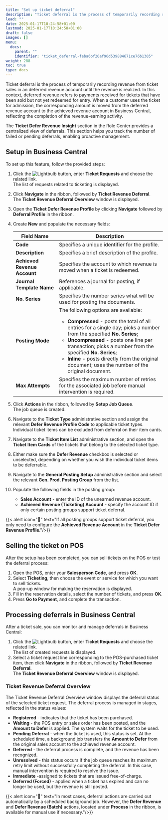 ```yaml
---
title: "Set up ticket deferral"
description: "Ticket deferral is the process of temporarily recording revenue from ticket sales in an deferred revenue account until the revenue is realized."
lead: ""
date: 2025-01-17T10:24:58+01:00
lastmod: 2025-01-17T10:24:58+01:00
draft: false
images: []
menu:
  docs:
    parent: ""
    identifier: "ticket_deferral-feba6bf20af90d539884671ce76b1305"
weight: 288
toc: true
type: docs
---
```


Ticket deferral is the process of temporarily recording revenue from ticket sales in an deferred revenue account until the revenue is realized. In this context, deferred revenue refers to payments received for tickets that have been sold but not yet redeemed for entry. When a customer uses the ticket for admission, the corresponding amount is moved from the deferred revenue account to the achieved revenue account in Business Central, reflecting the completion of the revenue-earning activity.

The **Ticket Defer Revenue Insight** section in the Role Center provides a centralized view of deferrals. This section helps you track the number of failed or pending deferrals, enabling proactive management.

## Setup in Business Central

To set up this feature, follow the provided steps:

1. Click the ![Lightbulb](Lightbulb_icon.PNG) button, enter **Ticket Requests** and choose the related link.     
   The list of requests related to ticketing is displayed.
2. Click **Navigate** in the ribbon, followed by **Ticket Revenue Deferral**.     
   The **Ticket Revenue Deferral Overview** window is displayed. 
3. Open the **Ticket Defer Revenue Profile** by clicking **Navigate** followed by **Deferral Profile** in the ribbon. 
4. Create **New** and populate the necessary fields:

   | Field Name      | Description |
   | ----------- | ----------- |
   | **Code** | Specifies a unique identifier for the profile. |
   | **Description** | Specifies a brief description of the profile. |
   | **Achieved Revenue Account** | Specifies the account to which revenue is moved when a ticket is redeemed. | 
   | **Journal Template Name** | References a journal for posting, if applicable. | 
   | **No. Series** | Specifies the number series what will be used for posting the documents. | 
   | **Posting Mode** | The following options are available: <br/> <ul> <li> **Compressed** - posts the total of all entries for a single day; picks a number from the specified **No. Series**; </li> <li> **Uncompressed** - posts one line per transaction; picks a number from the specified **No. Series**; </li> <li> **Inline** - posts directly from the original document; uses the number of the original document. </li> </ul> | 
   | **Max Attempts** | Specifies the maximum number of retries for the associated job before manual intervention is required. |

5. Click **Actions** in the ribbon, followed by **Setup Job Queue**.     
   The job queue is created. 
6. Navigate to the **Ticket Type** administrative section and assign the relevant **Defer Revenue Profile Code** to applicable ticket types.    
   Individual ticket items can be excluded from deferral on their item cards.
7. Navigate to the **Ticket Item List** administrative section, and open the **Ticket Item Cards** of the tickets that belong to the selected ticket type. 
8. Either make sure the **Defer Revenue** checkbox is selected or unselected, depending on whether you wish the individual ticket items to be deferrable. 
9.  Navigate to the **General Posting Setup** administrative section and select the relevant **Gen. Prod. Posting Group** from the list. 
10.  Populate the following fields in the posting group:     
        - **Sales Account** - enter the ID of the unearned revenue account.
        - **Achieved Revenue (Ticketing) Account** - specify the account ID if only certain posting groups support ticket deferral.

  {{< alert icon="📝" text="If all posting groups support ticket deferral, you only need to configure the <b>Achieved Revenue Account</b> in the <b>Ticket Defer Revenue Profile</b>."/>}}

## Selling the ticket on POS

After the setup has been completed, you can sell tickets on the POS or test the deferral process:

1. Open the POS, enter your **Salesperson Code**, and press **OK**. 
2. Select **Ticketing**, then choose the event or service for which you want to sell tickets.    
   A pop-up window for making the reservation is displayed.
3. Fill in the reservation details, select the number of tickets, and press **OK**.
4. Press **Go to Payment**, and complete the transaction.


## Processing deferrals in Business Central

After a ticket sale, you can monitor and manage deferrals in Business Central:

1. Click the ![Lightbulb](Lightbulb_icon.PNG) button, enter **Ticket Requests** and choose the related link.     
   The list of created requests is displayed. 
2. Select a ticket request line corresponding to the POS-purchased ticket item, then click **Navigate** in the ribbon, followed by **Ticket Revenue Deferral**.       
   The **Ticket Revenue Deferral Overview** window is displayed. 
   
### Ticket Revenue Deferral Overview

The Ticket Revenue Deferral Overview window displays the deferral status of the selected ticket request. The deferral process is managed in stages, reflected in the status values:

   - **Registered** - indicates that the ticket has been purchased.
   - **Waiting** - the POS entry or sales order has been posted, and the **Amount to Defer** is applied. The system waits for the ticket to be used.
   - **Pending Deferral** - when the ticket is used, this status is set. At the scheduled time, a background job transfers the **Amount to Defer** from the original sales account to the achieved revenue account.
   - **Deferred** - the deferral process is complete, and the revenue has been recognized.
   - **Unresolved** - this status occurs if the job queue reaches its maximum retry limit without successfully completing the deferral. In this case, manual intervention is required to resolve the issue.
   - **Immediate** -assigned to tickets that are issued free-of-charge.
   - **Deferred (Forced)** - applied when a ticket has expired and can no longer be used, but the revenue is still posted.

{{< alert icon="📝" text="In most cases, deferral actions are carried out automatically by a scheduled background job. However, the <b>Defer Revenue</b> and <b>Defer Revenue (Batch)</b> actions, located under <b>Process</b> in the ribbon, is available for manual use if necessary."/>}}
